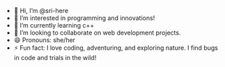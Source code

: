 - 👋 Hi, I’m @sri-here
- 👀 I’m interested in programming and innovations!
- 🌱 I’m currently learning c++
- 💞️ I’m looking to collaborate on web development projects.
- 😄 Pronouns: she/her
- ⚡ Fun fact: I love coding, adventuring, and exploring nature. I find bugs in code and trials in the wild!

<!---
sri-here/sri-here is a ✨ special ✨ repository because its `README.md` (this file) appears on your GitHub profile.
You can click the Preview link to take a look at your changes.
--->
